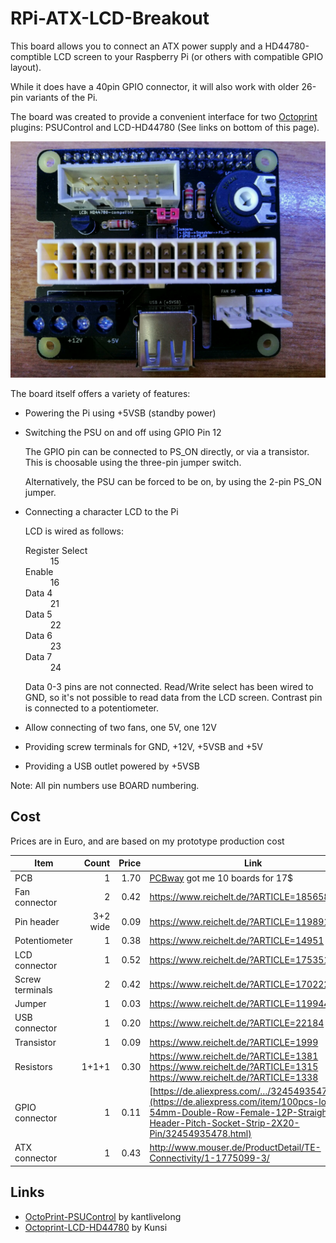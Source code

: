 # RPi-ATX-LCD-Breakout

This board allows you to connect an ATX power supply and a HD44780-comptible LCD
screen to your Raspberry Pi (or others with compatible GPIO layout).

While it does have a 40pin GPIO connector, it will also work with older 
26-pin variants of the Pi.

The board was created to provide a convenient interface for two
[Octoprint](http://octoprint.org/) plugins: PSUControl and LCD-HD44780 (See
links on bottom of this page).

![Board](img/top.jpg?raw=true)

The board itself offers a variety of features:
* Powering the Pi using +5VSB (standby power)
* Switching the PSU on and off using GPIO Pin 12
  
  The GPIO pin can be connected to PS_ON directly, or via a transistor. This is
  choosable using the three-pin jumper switch.

  Alternatively, the PSU can be forced to be on, by using the 2-pin PS_ON
  jumper.
* Connecting a character LCD to the Pi
  
  LCD is wired as follows:
  <dl>
    <dt>Register Select</dt>
    <dd>15</dd>

    <dt>Enable</dt>
    <dd>16</dd>

    <dt>Data 4</dt>
    <dd>21</dd>

    <dt>Data 5</dt>
    <dd>22</dd>

    <dt>Data 6</dt>
    <dd>23</dd>

    <dt>Data 7</dt>
    <dd>24</dd>
  </dl>

  Data 0-3 pins are not connected. Read/Write select has been wired to GND, so
  it's not possible to read data from the LCD screen. Contrast pin is
  connected to a potentiometer.
* Allow connecting of two fans, one 5V, one 12V
* Providing screw terminals for GND, +12V, +5VSB and +5V
* Providing a USB outlet powered by +5VSB

Note: All pin numbers use BOARD numbering.

## Cost
Prices are in Euro, and are based on my prototype production cost

Item            | Count    | Price | Link
----------------|---------:|------:|---
PCB             | 1        | 1.70  | [PCBway](https://www.pcbway.com/) got me 10 boards for 17$
Fan connector   | 2        | 0.42  | <https://www.reichelt.de/?ARTICLE=185658>
Pin header      | 3+2 wide | 0.09  | <https://www.reichelt.de/?ARTICLE=119891>
Potentiometer   | 1        | 0.38  | <https://www.reichelt.de/?ARTICLE=14951>
LCD connector   | 1        | 0.52  | <https://www.reichelt.de/?ARTICLE=175351>
Screw terminals | 2        | 0.42  | <https://www.reichelt.de/?ARTICLE=170222>
Jumper          | 1        | 0.03  | <https://www.reichelt.de/?ARTICLE=119944>
USB connector   | 1        | 0.20  | <https://www.reichelt.de/?ARTICLE=22184>
Transistor      | 1        | 0.09  | <https://www.reichelt.de/?ARTICLE=1999>
Resistors       | 1+1+1    | 0.30  | <https://www.reichelt.de/?ARTICLE=1381><br> <https://www.reichelt.de/?ARTICLE=1315><br> <https://www.reichelt.de/?ARTICLE=1338>
GPIO connector  | 1        | 0.11  | [https://de.aliexpress.com/…/32454935478.html](https://de.aliexpress.com/item/100pcs-lot-2-54mm-Double-Row-Female-12P-Straight-Header-Pitch-Socket-Strip-2X20-Pin/32454935478.html)
ATX connector   | 1        | 0.43  | <http://www.mouser.de/ProductDetail/TE-Connectivity/1-1775099-3/>

## Links
* [OctoPrint-PSUControl](https://github.com/kantlivelong/OctoPrint-PSUControl) by kantlivelong
* [Octoprint-LCD-HD44780](https://github.com/Kunsi/Octoprint-LCD-HD44780) by Kunsi
